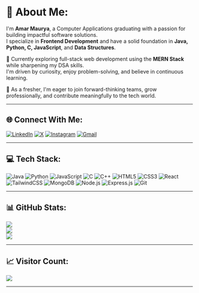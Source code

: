 # 💫 About Me:
I'm **Amar Maurya**, a Computer Applications graduating with a passion for building impactful software solutions.  
I specialize in **Frontend Development** and have a solid foundation in **Java, Python, C, JavaScript**, and **Data Structures**.

🚀 Currently exploring full-stack web development using the **MERN Stack** while sharpening my DSA skills.  
I'm driven by curiosity, enjoy problem-solving, and believe in continuous learning.

💼 As a fresher, I'm eager to join forward-thinking teams, grow professionally, and contribute meaningfully to the tech world.

---

## 🌐 Connect With Me:
[![LinkedIn](https://img.shields.io/badge/LinkedIn-%230077B5.svg?style=for-the-badge&logo=linkedin&logoColor=white)](https://linkedin.com/in/amarmaurya-in)
[![X](https://img.shields.io/badge/X-%23000000.svg?style=for-the-badge&logo=X&logoColor=white)](https://x.com/amarDotIn)
[![Instagram](https://img.shields.io/badge/Instagram-%23E4405F.svg?style=for-the-badge&logo=Instagram&logoColor=white)](https://instagram.com/amar.maurya_)
[![Gmail](https://img.shields.io/badge/Email-D14836?style=for-the-badge&logo=gmail&logoColor=white)](mailto:amarmaurya118@gmail.com)

---

## 💻 Tech Stack:
![Java](https://img.shields.io/badge/Java-%23ED8B00.svg?style=for-the-badge&logo=openjdk&logoColor=white)
![Python](https://img.shields.io/badge/Python-%233670A0.svg?style=for-the-badge&logo=python&logoColor=ffdd54)
![JavaScript](https://img.shields.io/badge/JavaScript-%23F7DF1E.svg?style=for-the-badge&logo=javascript&logoColor=black)
![C](https://img.shields.io/badge/C-%2300599C.svg?style=for-the-badge&logo=c&logoColor=white)
![C++](https://img.shields.io/badge/C++-%2300599C.svg?style=for-the-badge&logo=c%2B%2B&logoColor=white)
![HTML5](https://img.shields.io/badge/HTML5-%23E34F26.svg?style=for-the-badge&logo=html5&logoColor=white)
![CSS3](https://img.shields.io/badge/CSS3-%231572B6.svg?style=for-the-badge&logo=css3&logoColor=white)
![React](https://img.shields.io/badge/React-%2320232a.svg?style=for-the-badge&logo=react&logoColor=%2361DAFB)
![TailwindCSS](https://img.shields.io/badge/TailwindCSS-%2338B2AC.svg?style=for-the-badge&logo=tailwind-css&logoColor=white)
![MongoDB](https://img.shields.io/badge/MongoDB-%2347A248.svg?style=for-the-badge&logo=mongodb&logoColor=white)
![Node.js](https://img.shields.io/badge/Node.js-%23339933.svg?style=for-the-badge&logo=nodedotjs&logoColor=white)
![Express.js](https://img.shields.io/badge/Express.js-%23000000.svg?style=for-the-badge&logo=express&logoColor=white)
![Git](https://img.shields.io/badge/Git-%23F05033.svg?style=for-the-badge&logo=git&logoColor=white)

---

## 📊 GitHub Stats:
![](https://github-readme-stats.vercel.app/api?username=amarmaurya-com&theme=tokyonight&hide_border=true&show_icons=true)  
![](https://nirzak-streak-stats.vercel.app/?user=amarmaurya-com&theme=tokyonight&hide_border=true)  
![](https://github-readme-stats.vercel.app/api/top-langs/?username=amarmaurya-com&layout=compact&theme=tokyonight&hide_border=true)

---

## 📈 Visitor Count:
[![](https://visitcount.itsvg.in/api?id=amarmaurya-com&label=Profile%20Views&icon=5&color=0)](https://visitcount.itsvg.in)

---

<!-- Proudly created with GPRM ( https://gprm.itsvg.in ) -->
